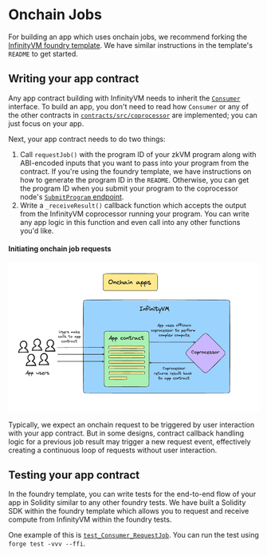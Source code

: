 # Onchain Jobs

For building an app which uses onchain jobs, we recommend forking the [InfinityVM foundry template](https://github.com/InfinityVM/infinityVM-foundry-template/tree/main). We have similar instructions in the template's `README` to get started.

## Writing your app contract

Any app contract building with InfinityVM needs to inherit the [`Consumer`](https://github.com/InfinityVM/infinityVM-foundry-template/blob/main/contracts/src/coprocessor/Consumer.sol) interface. To build an app, you don't need to read how `Consumer` or any of the other contracts in [`contracts/src/coprocessor`](https://github.com/InfinityVM/infinityVM-foundry-template/tree/main/contracts/src/coprocessor) are implemented; you can just focus on your app.

Next, your app contract needs to do two things:

1. Call `requestJob()` with the program ID of your zkVM program along with ABI-encoded inputs that you want to pass into your program from the contract. If you're using the foundry template, we have instructions on how to generate the program ID in the `README`. Otherwise, you can get the program ID when you submit your program to the coprocessor node's [`SubmitProgram` endpoint](../coprocessor/api.md#coprocessor_nodev1coprocessornodesubmitprogram).
1. Write a `_receiveResult()` callback function which accepts the output from the InfinityVM coprocessor running your program. You can write any app logic in this function and even call into any other functions you'd like.

#### Initiating onchain job requests

![onchain apps](../assets/onchain-apps.png)

Typically, we expect an onchain request to be triggered by user interaction with your app contract. But in some designs, contract callback handling logic for a previous job result may trigger a new request event, effectively creating a continuous loop of requests without user interaction.

## Testing your app contract

In the foundry template, you can write tests for the end-to-end flow of your app in Solidity similar to any other foundry tests. We have built a Solidity SDK within the foundry template which allows you to request and receive compute from InfinityVM within the foundry tests.

One example of this is [`test_Consumer_RequestJob`](https://github.com/InfinityVM/infinityVM-foundry-template/blob/main/contracts/test/SquareRootConsumer.t.sol). You can run the test using `forge test -vvv --ffi`.

